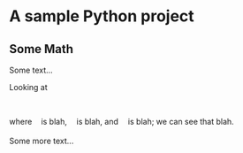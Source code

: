 # A sample Python project

## Some Math
Some text...

Looking at 
<p align="center"><img src="https://rawgit.com/PhTrempe/pytest/master//tex/95ed07dac00b61c4fe4c63e3ad93f55a.svg?invert_in_darkmode" align=middle width=81.063345pt height=17.399085pt/></p>
where <img src="https://rawgit.com/PhTrempe/pytest/master//tex/deceeaf6940a8c7a5a02373728002b0f.svg?invert_in_darkmode" align=middle width=8.649300000000004pt height=14.155350000000013pt/> is blah, <img src="https://rawgit.com/PhTrempe/pytest/master//tex/332cc365a4987aacce0ead01b8bdcc0b.svg?invert_in_darkmode" align=middle width=9.395100000000005pt height=14.155350000000013pt/> is blah, and <img src="https://rawgit.com/PhTrempe/pytest/master//tex/8cda31ed38c6d59d14ebefa440099572.svg?invert_in_darkmode" align=middle width=9.982995000000003pt height=14.155350000000013pt/> is blah; we can see that blah.

Some more text...
